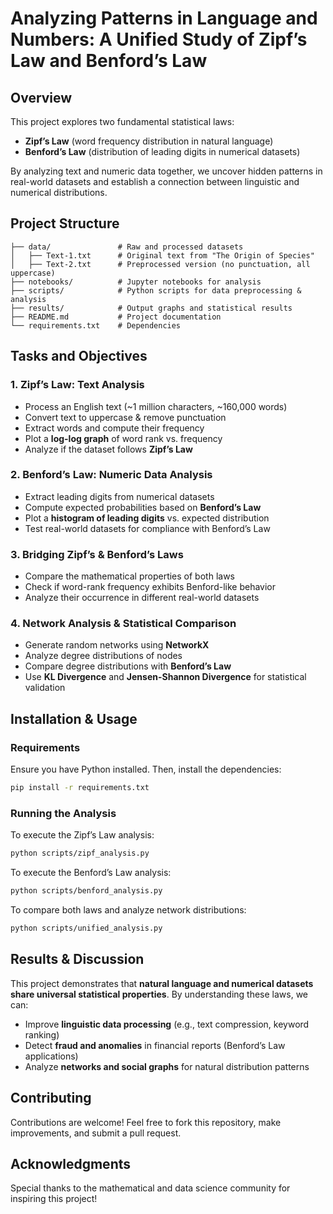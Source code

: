 # **Analyzing Patterns in Language and Numbers: A Unified Study of Zipf’s Law and Benford’s Law**

## **Overview**
This project explores two fundamental statistical laws:
- **Zipf’s Law** (word frequency distribution in natural language)
- **Benford’s Law** (distribution of leading digits in numerical datasets)

By analyzing text and numeric data together, we uncover hidden patterns in real-world datasets and establish a connection between linguistic and numerical distributions.

## **Project Structure**
```
├── data/               # Raw and processed datasets
│   ├── Text-1.txt      # Original text from "The Origin of Species"
│   ├── Text-2.txt      # Preprocessed version (no punctuation, all uppercase)
├── notebooks/          # Jupyter notebooks for analysis
├── scripts/            # Python scripts for data preprocessing & analysis
├── results/            # Output graphs and statistical results
├── README.md           # Project documentation
└── requirements.txt    # Dependencies
```

## **Tasks and Objectives**
### **1. Zipf’s Law: Text Analysis**
- Process an English text (~1 million characters, ~160,000 words)
- Convert text to uppercase & remove punctuation
- Extract words and compute their frequency
- Plot a **log-log graph** of word rank vs. frequency
- Analyze if the dataset follows **Zipf’s Law**

### **2. Benford’s Law: Numeric Data Analysis**
- Extract leading digits from numerical datasets
- Compute expected probabilities based on **Benford’s Law**
- Plot a **histogram of leading digits** vs. expected distribution
- Test real-world datasets for compliance with Benford’s Law

### **3. Bridging Zipf’s & Benford’s Laws**
- Compare the mathematical properties of both laws
- Check if word-rank frequency exhibits Benford-like behavior
- Analyze their occurrence in different real-world datasets

### **4. Network Analysis & Statistical Comparison**
- Generate random networks using **NetworkX**
- Analyze degree distributions of nodes
- Compare degree distributions with **Benford’s Law**
- Use **KL Divergence** and **Jensen-Shannon Divergence** for statistical validation

## **Installation & Usage**
### **Requirements**
Ensure you have Python installed. Then, install the dependencies:
```bash
pip install -r requirements.txt
```

### **Running the Analysis**
To execute the Zipf’s Law analysis:
```bash
python scripts/zipf_analysis.py
```
To execute the Benford’s Law analysis:
```bash
python scripts/benford_analysis.py
```
To compare both laws and analyze network distributions:
```bash
python scripts/unified_analysis.py
```

## **Results & Discussion**
This project demonstrates that **natural language and numerical datasets share universal statistical properties**. By understanding these laws, we can:
- Improve **linguistic data processing** (e.g., text compression, keyword ranking)
- Detect **fraud and anomalies** in financial reports (Benford’s Law applications)
- Analyze **networks and social graphs** for natural distribution patterns

## **Contributing**
Contributions are welcome! Feel free to fork this repository, make improvements, and submit a pull request.

## **Acknowledgments**
Special thanks to the mathematical and data science community for inspiring this project!
